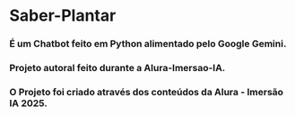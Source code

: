 # Saber-Plantar

### É um Chatbot feito em Python alimentado pelo Google Gemini. 
### <p> Projeto autoral feito durante a Alura-Imersao-IA. </br>
### O Projeto foi criado através dos conteúdos da Alura - Imersão IA 2025.

